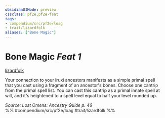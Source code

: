 ```yaml
---
obsidianUIMode: preview
cssclass: pf2e,pf2e-feat
tags:
- compendium/src/pf2e/loag
- trait/lizardfolk
aliases: ["Bone Magic"]
---
```

# Bone Magic  *Feat 1*  
[lizardfolk](lizardfolk-b1.md "Lizardfolk Ancestry & Heritage Trait")  


Your connection to your iruxi ancestors manifests as a simple primal spell that you cast using a fragment of an ancestor's bones. Choose one cantrip from the primal spell list. You can cast this cantrip as a primal innate spell at will, and it's heightened to a spell level equal to half your level rounded up.

*Source: Lost Omens: Ancestry Guide p. 46*  
%% #compendium/src/pf2e/loag #trait/lizardfolk %%